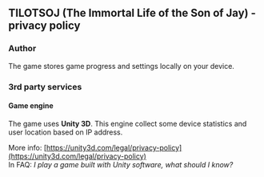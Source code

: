 ## TILOTSOJ (The Immortal Life of the Son of Jay) - privacy policy
### Author
The game stores game progress and settings locally on your device.

### 3rd party services

#### Game engine
The game uses **Unity 3D**. This engine collect some device statistics and user location based on IP address.

More info: [https://unity3d.com/legal/privacy-policy](https://unity3d.com/legal/privacy-policy)  
In FAQ: *I play a game built with Unity software, what should I know?*
